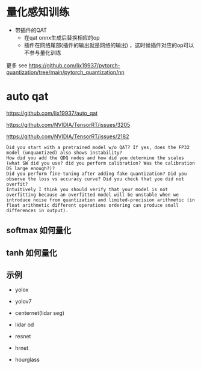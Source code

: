 
# 量化感知训练   

* 带插件的QAT 
  + 在qat onnx生成后替换相应的op   
  + 插件在网络尾部(插件的输出就是网络的输出) ，这时候插件对应的op可以不参与量化训练       

更多 see https://github.com/lix19937/pytorch-quantization/tree/main/pytorch_quantization/nn   

# auto qat    
https://github.com/lix19937/auto_qat    

https://github.com/NVIDIA/TensorRT/issues/3205


https://github.com/NVIDIA/TensorRT/issues/2182       

```
Did you start with a pretrained model w/o QAT? If yes, does the FP32 model (unquantized) also shows instability?
How did you add the QDQ nodes and how did you determine the scales (what SW did you use? did you perform calibration? Was the calibration DS large enough?)?
Did you perform fine-tuning after adding fake quantization? Did you observe the loss vs accuracy curve? Did you check that you did not overfit?
Intuitively I think you should verify that your model is not overfitting because an overfitted model will be unstable when we introduce noise from quantization and limited-precision arithmetic (in float arithmetic different operations ordering can produce small differences in output).
```   

## softmax 如何量化  

## tanh 如何量化  



## 示例  
* yolox

* yolov7

* centernet(lidar seg)

* lidar od

* resnet

* hrnet

* hourglass

